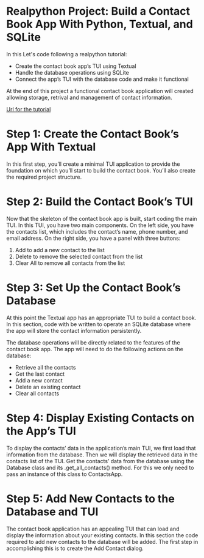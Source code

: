 # Realpython Project: Build a Contact Book App With Python, Textual, and SQLite

In this Let's code following a realpython tutorial:

- Create the contact book app’s TUI using Textual
- Handle the database operations using SQLite
- Connect the app’s TUI with the database code and make it functional

At the end of this project a functional contact book application will created allowing storage, retrival and management of contact information.

[Url for the tutorial](https://realpython.com/contact-book-python-textual/)

# Step 1: Create the Contact Book’s App With Textual

In this first step, you’ll create a minimal TUI application to provide the foundation on which you’ll start to build the contact book. You’ll also create the required project structure.

# Step 2: Build the Contact Book’s TUI

Now that the skeleton of the contact book app is built, start coding the main TUI. In this TUI, you have two main components. On the left side, you have the contacts list, which includes the contact’s name, phone number, and email address. On the right side, you have a panel with three buttons:

1. Add to add a new contact to the list
2. Delete to remove the selected contact from the list
3. Clear All to remove all contacts from the list

# Step 3: Set Up the Contact Book’s Database

At this point the Textual app has an appropriate TUI to build a contact book. In this section, code with be written to operate an SQLite database where the app will store the contact information persistently.  

The database operations will be directly related to the features of the contact book app. The app will need to do the following actions on the database:

- Retrieve all the contacts
- Get the last contact
- Add a new contact
- Delete an existing contact
- Clear all contacts

# Step 4: Display Existing Contacts on the App’s TUI

To display the contacts’ data in the application’s main TUI, we first load that information from the database. Then we will display the retrieved data in the contacts list of the TUI. Get the contacts’ data from the database using the Database class and its .get_all_contacts() method. For this we only need to pass an instance of this class to ContactsApp.

# Step 5: Add New Contacts to the Database and TUI

The contact book application has an appealing TUI that can load and display the information about your existing contacts. In this section the code required to add new contacts to the database will be added. The first step in accomplishing this is to create the Add Contact dialog.